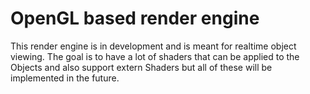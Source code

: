 # OpenGL based render engine
This render engine is in development and is meant for realtime object viewing.
The goal is to have a lot of shaders that can be applied to the Objects and also support extern Shaders but all of these will be implemented in the future.
